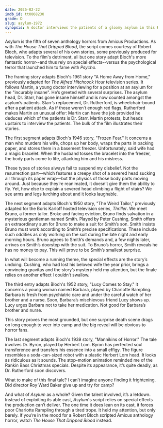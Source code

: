 ```yaml
---
date: 2025-02-22
imdb_id: tt0068230
grade: D
slug: asylum-1972
synopsis: A doctor interviews the patients of a gloomy asylum in this Robert Bloch scripted anthology from Amicus.
---
```


Asylum is the fifth of seven anthology horrors from Amicus Productions. As with <span data-imdb-id="tt0065854">_The House That Dripped Blood_</span>, the script comes courtesy of Robert Bloch, who adapts several of his own stories, some previously produced for television. To the film's detriment, all but one story adapt Bloch's more fantastic horror--and thus rely on special effects--versus the psychological terror that launched him to fame with _Psycho_. 

The framing story adapts Bloch's 1961 story "A Home Away from Home," previously adapted for _The Alfred Hitchcock Hour_ television series. It follows Martin, a young doctor interviewing for a position at an asylum for the "incurably insane". He’s greeted with several surprises. The asylum head, Dr. Starr, has gone insane himself and is now counted amongst the asylum’s patients. Starr’s replacement, Dr. Rutherford, is wheelchair-bound after a patient attack. As if those weren’t enough red flags, Rutherford makes Martin an unusual offer: Martin can have the job provided he deduces which of the patients is Dr. Starr. Martin protests, but heads upstairs to interview the patients. The bulk of the film illustrates their stories.

The first segment adapts Bloch's 1946 story, "Frozen Fear." It concerns a man who murders his wife, chops up her body, wraps the parts in packing paper, and stores them in a basement freezer. Unfortunately, said wife had a magic bracelet. When the husband tosses the bracelet into the freezer, the body parts come to life, attacking him and his mistress.

These types of stories always fail to suspend my disbelief. Not the resurrection part—which features a creepy shot of a severed head sucking air through its paper wrap—but the physics of those body parts moving around. Just because they’re reanimated, it doesn’t give them the ability to fly. Yet, how else to explain a severed head climbing a flight of stairs? We see arms and legs lurching about and it looks laughable.

The next segment adapts Bloch's 1950 story, "The Weird Tailor," previously adapted for the Boris Karloff hosted television series, _Thriller_. We meet Bruno, a former tailor. Broke and facing eviction, Bruno finds salvation in a mysterious gentleman named Smith. Played by Peter Cushing, Smith offers an extraordinary sum for Bruno to make a suit for Smith’s son. Smith insists Bruno must work according to Smith’s precise specifications. These include such oddities as only working on the suit during the late night and early morning hours. Bruno agrees to Smith’s demands and, a few nights later, arrives on Smith’s doorstep with the suit. To Bruno’s horror, Smith reveals he has no money to pay. This will prove to be Smith’s smallest surprise.

In what will become a running theme, the special effects are the story’s undoing. Cushing, who had lost his beloved wife the year prior, brings a convincing gravitas and the story’s mystery held my attention, but the finale relies on another effect I couldn’t swallow.

The third entry adapts Bloch's 1952 story, "Lucy Comes to Stay." It concerns a young woman named Barbara, played by Charlotte Rampling. Barbara is fresh from psychiatric care and under the careful watch of her brother and a nurse. Soon, Barbara’s mischievous friend Lucy shows up. Lucy urges Barbara not to take her medication. Not good for Barbara’s brother and nurse.

This story proves the most grounded, but one surprise death scene drags on long enough to veer into camp and the big reveal will be obvious to horror fans.

The last segment adapts Bloch's 1939 story, "Mannikins of Horror." The tale involves Dr. Byron, played by Herbert Lom. Byron has perfected soul transference and transfers his essence into a small effigy. The figure resembles a soda-can-sized robot with a plastic Herbert Lom head. It looks as ridiculous as it sounds. The stop-motion animation reminded me of the Rankin Bass Christmas specials. Despite its appearance, it’s quite deadly, as Dr. Rutherford soon discovers.

What to make of this final tale? I can’t imagine anyone finding it frightening. Did director Roy Ward Baker give up and try for camp?

And what of _Asylum_ as a whole? Given the talent involved, it’s a letdown. Instead of exploiting its able cast, _Asylum_'s script relies on special effects the production can’t deliver. The one time it does lean on its cast, it forces poor Charlotte Rampling through a tired trope. It held my attention, but only barely. If you’re in the mood for a Robert Bloch scripted Amicus anthology horror, watch _The House That Dripped Blood_ instead.